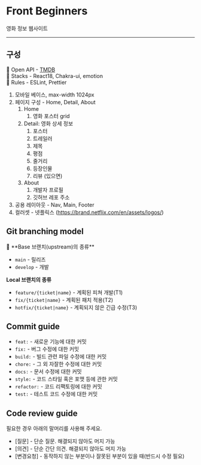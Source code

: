 # Front Beginners
영화 정보 웹사이트

---

## 구성
📌 Open API - [TMDB](https://developer.themoviedb.org/docs/getting-started)<br/>
📌 Stacks - React18, Chakra-ui, emotion<br/>
📌 Rules - ESLint, Prettier

1. 모바일 베이스, max-width 1024px
2. 페이지 구성 - Home, Detail, About
    1. Home
        1. 영화 포스터 grid
    2. Detail: 영화 상세 정보
        1. 포스터
        2. 트레일러
        3. 제목
        4. 평점
        5. 줄거리
        6. 등장인물
        7. 리뷰 (있으면)
    3. About
        1. 개발자 프로필
        2. 깃허브 레포 주소
3. 공용 레이아웃 - Nav, Main, Footer
4. 컬러셋 - 넷플릭스 (https://brand.netflix.com/en/assets/logos/)


## Git branching model

<aside>
📌 **Base 브랜치(upstream)의 종류**

- `main` - 릴리즈
- `develop` - 개발

**Local 브랜치의 종류**

- `feature/{ticket|name}` - 계획된 피쳐 개발(T1)
- `fix/{ticket|name}` - 계획된 패치 적용(T2)
- `hotfix/{ticket|name}` - 계획되지 않은 긴급 수정(T3)
</aside>

## Commit guide

- `feat:` - 새로운 기능에 대한 커밋
- `fix:` - 버그 수정에 대한 커밋
- `build:` - 빌드 관련 파일 수정에 대한 커밋
- `chore:` - 그 외 자잘한 수정에 대한 커밋
- `docs:` - 문서 수정에 대한 커밋
- `style:` - 코드 스타일 혹은 포맷 등에 관한 커밋
- `refactor:` - 코드 리팩토링에 대한 커밋
- `test:` - 테스트 코드 수정에 대한 커밋

## Code review guide

필요한 경우 아래의 말머리를 사용해 주세요.

- [질문] - 단순 질문. 해결되지 않아도 머지 가능
- [의견] - 단순 간단 의견. 해결되지 않아도 머지 가능
- [변경요청] - 동작하지 않는 부분이나 잘못된 부분이 있을 때(반드시 수정 필요)
